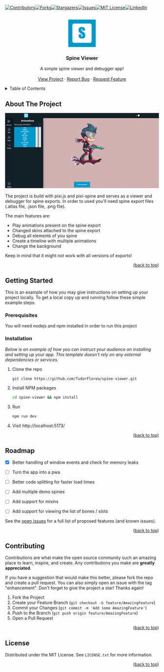 <a name="readme-top"></a>

<!-- PROJECT SHIELDS -->
[![Contributors][contributors-shield]][contributors-url][![Forks][forks-shield]][forks-url][![Stargazers][stars-shield]][stars-url][![Issues][issues-shield]][issues-url][![MIT License][license-shield]][license-url][![LinkedIn][linkedin-shield]][linkedin-url]



<!-- PROJECT LOGO -->
<br />
<div align="center">
  <a href="https://github.com/TudorFlorea/spine-viewer">
    <img src="images/logo_large.png" alt="Logo" width="90" height="90">
  </a>

  <h3 align="center">Spine Viewer</h3>

  <p align="center">
    A simple spine viewer and debugger app!
    <br />
    <br />
    <a href="https://spine-viewer.netlify.app">View Project</a>
    ·
    <a href="https://github.com/TudorFlorea/spine-viewer/issues">Report Bug</a>
    ·
    <a href="https://github.com/TudorFlorea/spine-viewer/issues">Request Feature</a>
  </p>
</div>



<!-- TABLE OF CONTENTS -->
<details>
  <summary>Table of Contents</summary>
  <ol>
    <li>
      <a href="#about-the-project">About The Project</a>
    </li>
    <li>
      <a href="#getting-started">Getting Started</a>
      <ul>
        <li><a href="#prerequisites">Prerequisites</a></li>
        <li><a href="#installation">Installation</a></li>
      </ul>
    </li>
    <li><a href="#roadmap">Roadmap</a></li>
    <li><a href="#contributing">Contributing</a></li>
    <li><a href="#license">License</a></li>
  </ol>
</details>



<!-- ABOUT THE PROJECT -->
## About The Project

[![Product Name Screen Shot][product-screenshot]](https://spine-viewer.netlify.app)

The project is build with pixi.js and pixi-spine and serves as a viewer and debugger for spine exports. In order to used you'll need spine export files (.atlas file, .json file, .png file).

The main features are:
* Play animations present on the spine export
* Changed skins attached to the spine export
* Debug all elements of you spine
* Create a timeline with multiple animations
* Change the background

Keep in mind that it might not work with all versions of exports!

<p align="right">(<a href="#readme-top">back to top</a>)</p>


<!-- GETTING STARTED -->
## Getting Started

This is an example of how you may give instructions on setting up your project locally.
To get a local copy up and running follow these simple example steps.

### Prerequisites

You will need nodejs and npm installed in order to run this project

### Installation

_Below is an example of how you can instruct your audience on installing and setting up your app. This template doesn't rely on any external dependencies or services._

1. Clone the repo
   ```sh
   git clone https://github.com/TudorFlorea/spine-viewer.git
   ```
2. Install NPM packages
   ```sh
   cd spine-viewer && npm install
   ```
3. Run 
   ```sh
   npm run dev
   ```
4. Visit http://localhost:5173/

<p align="right">(<a href="#readme-top">back to top</a>)</p>



<!-- ROADMAP -->
## Roadmap

- [x] Better handling of window events and check for memory leaks
- [ ] Turn the app into a pwa
- [ ] Better code splitting for faster load times
- [ ] Add multiple demo spines
- [ ] Add support for mixins
- [ ] Add support for viewing the list of bones / slots


See the [open issues](https://github.com/TudorFlorea/spine-viewer/issues) for a full list of proposed features (and known issues).

<p align="right">(<a href="#readme-top">back to top</a>)</p>



<!-- CONTRIBUTING -->
## Contributing

Contributions are what make the open source community such an amazing place to learn, inspire, and create. Any contributions you make are **greatly appreciated**.

If you have a suggestion that would make this better, please fork the repo and create a pull request. You can also simply open an issue with the tag "enhancement".
Don't forget to give the project a star! Thanks again!

1. Fork the Project
2. Create your Feature Branch (`git checkout -b feature/AmazingFeature`)
3. Commit your Changes (`git commit -m 'Add some AmazingFeature'`)
4. Push to the Branch (`git push origin feature/AmazingFeature`)
5. Open a Pull Request

<p align="right">(<a href="#readme-top">back to top</a>)</p>



<!-- LICENSE -->
## License

Distributed under the MIT License. See `LICENSE.txt` for more information.

<p align="right">(<a href="#readme-top">back to top</a>)</p>






<!-- MARKDOWN LINKS & IMAGES https://github.com/TudorFlorea/spine-viewer -->
<!-- https://www.markdownguide.org/basic-syntax/#reference-style-links -->
[contributors-shield]: https://img.shields.io/github/contributors/TudorFlorea/spine-viewer.svg?style=for-the-badge
[contributors-url]: https://github.com/TudorFlorea/spine-viewer/graphs/contributors
[forks-shield]: https://img.shields.io/github/forks/TudorFlorea/spine-viewer.svg?style=for-the-badge
[forks-url]: https://github.com/TudorFlorea/spine-viewer/network/members
[stars-shield]: https://img.shields.io/github/stars/TudorFlorea/spine-viewer.svg?style=for-the-badge
[stars-url]: https://github.com/TudorFlorea/spine-viewer/stargazers
[issues-shield]: https://img.shields.io/github/issues/TudorFlorea/spine-viewer.svg?style=for-the-badge
[issues-url]: https://github.com/TudorFlorea/spine-viewer/issues
[license-shield]: https://img.shields.io/github/license/TudorFlorea/spine-viewer.svg?style=for-the-badge
[license-url]: https://github.com/TudorFlorea/spine-viewer/blob/master/LICENSE.txt
[linkedin-shield]: https://img.shields.io/badge/-LinkedIn-black.svg?style=for-the-badge&logo=linkedin&colorB=555
[linkedin-url]: https://www.linkedin.com/in/tudor-florea-772239118/
[product-screenshot]: images/app_screenshot.png